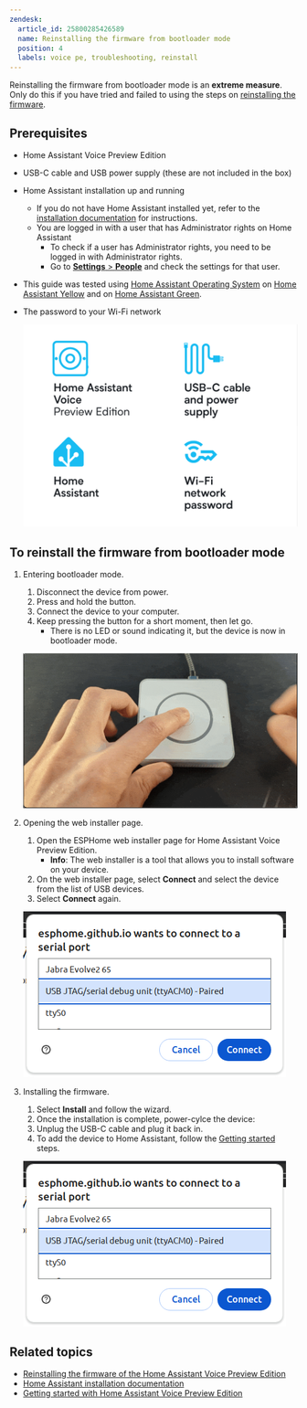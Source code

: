 ```yaml
---
zendesk:
  article_id: 25800285426589
  name: Reinstalling the firmware from bootloader mode
  position: 4
  labels: voice pe, troubleshooting, reinstall
---
```


Reinstalling the firmware from bootloader mode is an **extreme measure**. Only do this if you have tried and failed to using the steps on [reinstalling the firmware](/hc/en-us/articles/25800241218717).

## Prerequisites

- Home Assistant Voice Preview Edition
- USB-C cable and USB power supply (these are not included in the box)
- Home Assistant installation up and running
  - If you do not have Home Assistant installed yet, refer to the [installation documentation](https://www.home-assistant.io/installation/) for instructions.
  - You are logged in with a user that has Administrator rights on Home Assistant
    - To check if a user has Administrator rights, you need to be logged in with Administrator rights.
    - Go to [**Settings** > **People**](https://my.home-assistant.io/redirect/people/) and check the settings for that user.
- This guide was tested using [Home Assistant Operating System](https://www.home-assistant.io/docs/glossary/#home-assistant-operating-system) on [Home Assistant Yellow](https://www.home-assistant.io/yellow/) and on [Home Assistant Green](https://www.home-assistant.io/green/).
- The password to your Wi-Fi network

    ![Illustration of prerequisites](/static/img/voice-pe/voice_prereqs_02.png)

## To reinstall the firmware from bootloader mode

1. Entering bootloader mode.
   1. Disconnect the device from power.
   2. Press and hold the button.
   3. Connect the device to your computer.
   4. Keep pressing the button for a short moment, then let go.
      - There is no LED or sound indicating it, but the device is now in bootloader mode.

    ![Image showing a hand pressing the central button](/static/img/voice-pe/voice_authorize.png)

2. Opening the web installer page.
   1. Open the ESPHome web installer page for Home Assistant Voice Preview Edition.
      - **Info**: The web installer is a tool that allows you to install software on your device.
   2. On the web installer page, select **Connect** and select the device from the list of USB devices.
   3. Select **Connect** again.

    ![Screenshot showing USB device list](/static/img/voice-pe/voice_esp_connect_usb.png)

3. Installing the firmware.
   1. Select **Install** and follow the wizard.
   2. Once the installation is complete, power-cylce the device:
   3. Unplug the USB-C cable and plug it back in.
   4. To add the device to Home Assistant, follow the [Getting started](/hc/en-us/sections/24980017436701) steps.

    ![Screenshot showing USB device list](/static/img/voice-pe/voice_esp_connect_usb.png)

## Related topics

- [Reinstalling the firmware of the Home Assistant Voice Preview Edition](/hc/en-us/articles/25800241218717)
- [Home Assistant installation documentation](https://www.home-assistant.io/installation/)
- [Getting started with Home Assistant Voice Preview Edition](/hc/en-us/sections/24980017436701)